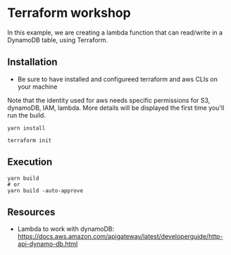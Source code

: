 # Terraform workshop

In this example, we are creating a lambda function that can read/write in a DynamoDB table, using Terraform.

## Installation

- Be sure to have installed and configureed terraform and aws CLIs on your machine

Note that the identity used for aws needs specific permissions for S3, dynamoDB, IAM, lambda. More details will be displayed the first time you'll run the build.

```
yarn install
```

```
terraform init
```

## Execution

```
yarn build
# or
yarn build -auto-approve
```

## Resources

- Lambda to work with dynamoDB: https://docs.aws.amazon.com/apigateway/latest/developerguide/http-api-dynamo-db.html
